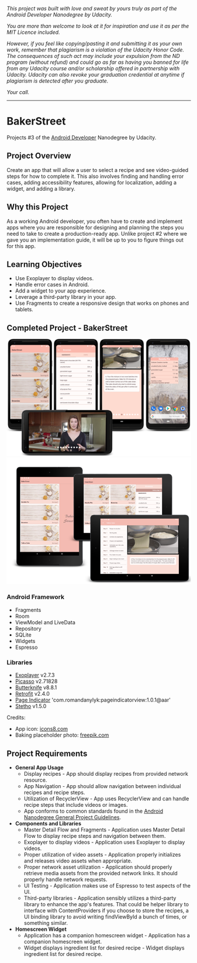 _This project was built with love and sweat by yours truly as part of the Android Developer Nanodegree by Udacity._

_You are more than welcome to look at it for inspiration and use it as per the MIT Licence included._

_However, if you feel like copying/pasting it and submitting it as your own work, remember that plagiarism is a violation of the Udacity Honor Code. The consequences of such act may include your expulsion from the ND program (without refund) and could go as far as having you banned for life from any Udacity course and/or scholarship offered in partnership with Udacity._
_Udacity can also revoke your graduation credential at anytime if plagiarism is detected after you graduate._

_Your call._

---

# BakerStreet
Projects #3 of the [Android Developer](https://eu.udacity.com/course/android-developer-nanodegree-by-google--nd801) Nanodegree by Udacity.

## Project Overview
Create an app that will allow a user to select a recipe and see video-guided steps for how to complete it. This also involves finding and handling error cases, adding accessibility features, allowing for localization, adding a widget, and adding a library.

## Why this Project
As a working Android developer, you often have to create and implement apps where you are responsible for designing and planning the steps you need to take to create a production-ready app. Unlike project #2 where we gave you an implementation guide, it will be up to you to figure things out for this app.

## Learning Objectives
- Use Exoplayer to display videos.
- Handle error cases in Android.
- Add a widget to your app experience.
- Leverage a third-party library in your app.
- Use Fragments to create a responsive design that works on phones and tablets.

## Completed Project - BakerStreet
![](https://github.com/ellemwano/android-BakerStreet/blob/master/pics/portPack.png)
![](https://github.com/ellemwano/android-BakerStreet/blob/master/pics/tabletPack.png)

### Android Framework        
- Fragments
- Room
- ViewModel and LiveData
- Repository
- SQLite
- Widgets
- Espresso

### Libraries
- [Exoplayer](https://github.com/google/ExoPlayer) v2.7.3
- [Picasso](https://square.github.io/picasso/) v2.71828
- [Butterknife](http://jakewharton.github.io/butterknife/) v8.8.1
- [Retrofit](https://square.github.io/retrofit/) v2.4.0
- [Page Indicator](https://github.com/romandanylyk/PageIndicatorView) 'com.romandanylyk:pageindicatorview:1.0.1@aar'
- [Stetho](http://facebook.github.io/stetho/) v1.5.0

Credits:
- App icon: [icons8.com](https://icons8.com/icons/set/donut)
- Baking placeholder photo: [freepik.com](https://www.freepik.com/free-photos-vectors/food) 


## Project Requirements
- **General App Usage**
  * Display recipes - App should display recipes from provided network resource.
  * App Navigation - App should allow navigation between individual recipes and recipe steps.
  * Utilization of RecyclerView - App uses RecyclerView and can handle recipe steps that include videos or images.
  * App conforms to common standards found in the [Android Nanodegree General Project Guidelines](http://udacity.github.io/android-nanodegree-guidelines/core.html).
- **Components and Libraries**
  * Master Detail Flow and Fragments - Application uses Master Detail Flow to display recipe steps and navigation between them.
  * Exoplayer to display videos - Application uses Exoplayer to display videos.
  * Proper utilization of video assets - Application properly initializes and releases video assets when appropriate.
  * Proper network asset utilization - Application should properly retrieve media assets from the provided network links. It should properly handle network requests.
  * UI Testing - Application makes use of Espresso to test aspects of the UI.
  * Third-party libraries - Application sensibly utilizes a third-party library to enhance the app's features. That could be helper library to interface with ContentProviders if you choose to store the recipes, a UI binding library to avoid writing findViewById a bunch of times, or something similar.
- **Homescreen Widget**
  * Application has a companion homescreen widget - Application has a companion homescreen widget.
  * Widget displays ingredient list for desired recipe - Widget displays ingredient list for desired recipe.

